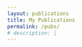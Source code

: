 ```yaml
---
layout: publications
title: My Publications
permalink: /pubs/
# description: |
---
```


<!-- List static external links to publications here -->

<!-- Then automatically render local sites in ./_publications dir -->
